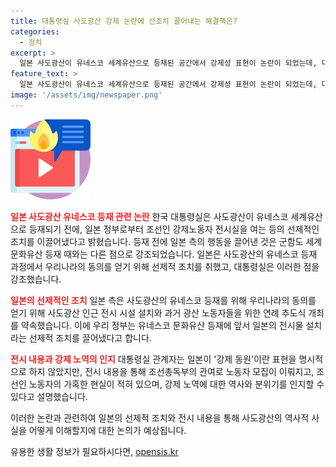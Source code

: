 ```yaml
---
title: 대통령실 사도광산 강제 논란에 선조치 끌어내는 해결책은?
categories:
  - 정치
excerpt: >
  일본 사도광산이 유네스코 세계유산으로 등재된 공간에서 강제성 표현이 논란이 되었는데, 대통령실은 일본 정부로부터 사전 조치를 받았다고 설명했습니다. 대통령실은 일본이 전시실을 여는 등 선제적 조치를 했다며 전시 내용에 강제노동과 관련된 사항이 포함돼 있음을 강조했습니다. 이에 앞서 우리 정부는 일본의 전시물 설치를 조건으로 유네스코 문화유산 등재를 승인했습니다.
feature_text: >
  일본 사도광산이 유네스코 세계유산으로 등재된 공간에서 강제성 표현이 논란이 되었는데, 대통령실은 일본 정부로부터 사전 조치를 받았다고 설명했습니다. 대통령실은 일본이 전시실을 여는 등 선제적 조치를 했다며 전시 내용에 강제노동과 관련된 사항이 포함돼 있음을 강조했습니다. 이에 앞서 우리 정부는 일본의 전시물 설치를 조건으로 유네스코 문화유산 등재를 승인했습니다.
image: '/assets/img/newspaper.png'
---
```


<p><img src="/assets/img/news.png" alt="rentncar 속보" /></p>

<p><b><span style="color: #ee2323;">일본 사도광산 유네스코 등재 관련 논란</span></b>
한국 대통령실은 사도광산이 유네스코 세계유산으로 등재되기 전에, 일본 정부로부터 조선인 강제노동자 전시실을 여는 등의 선제적인 조치를 이끌어냈다고 밝혔습니다. 등재 전에 일본 측의 행동을 끌어낸 것은 군함도 세계문화유산 등재 때와는 다른 점으로 강조되었습니다. 일본은 사도광산의 유네스코 등재 과정에서 우리나라의 동의를 얻기 위해 선제적 조치를 취했고, 대통령실은 이러한 점을 강조했습니다.</p>

<p data-ke-size="size16"></p>

<p><b><span style="color: #ee2323;">일본의 선제적인 조치</span></b>
일본 측은 사도광산의 유네스코 등재를 위해 우리나라의 동의를 얻기 위해 사도광산 인근 전시 시설 설치와 과거 광산 노동자들을 위한 연례 추도식 개최를 약속했습니다. 이에 우리 정부는 유네스코 문화유산 등재에 앞서 일본의 전시물 설치라는 선제적 조치를 끌어냈다고 합니다.</p>

<p data-ke-size="size16"></p>

<p><b><span style="color: #ee2323;">전시 내용과 강제 노역의 인지</span></b>
대통령실 관계자는 일본이 '강제 동원'이란 표현을 명시적으로 하지 않았지만, 전시 내용을 통해 조선총독부의 관여로 노동자 모집이 이뤄지고, 조선인 노동자의 가혹한 현실이 적혀 있으며, 강제 노역에 대한 역사와 분위기를 인지할 수 있다고 설명했습니다.</p>

<p data-ke-size="size16"></p>

<p>이러한 논란과 관련하여 일본의 선제적 조치와 전시 내용을 통해 사도광산의 역사적 사실을 어떻게 이해할지에 대한 논의가 예상됩니다.</p>
유용한 생활 정보가 필요하시다면, <a href="https://opensis.kr" rel="dofollow">opensis.kr</a>


